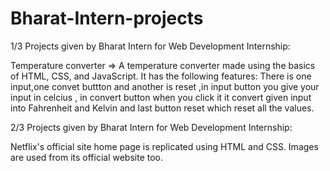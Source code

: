 # Bharat-Intern-projects
1/3 Projects given by Bharat Intern for Web Development Internship: 

Temperature converter => A temperature converter made using the basics of HTML, CSS, and JavaScript. It has the following features:
There is one input,one convet buttton and another is reset ,in input button  you give your input in celcius , in convert button when you click it it convert given input
into Fahrenheit and Kelvin and last button reset which reset all the values.


2/3 Projects given by Bharat Intern for Web Development Internship:

Netflix's official site home page is replicated using HTML and CSS. Images are used from its official website too.
